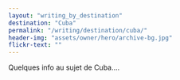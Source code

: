 ```yaml
---
layout: "writing_by_destination"
destination: "Cuba"
permalink: "/writing/destination/cuba/"
header-img: "assets/owner/hero/archive-bg.jpg"
flickr-text: ""
---
```


Quelques info au sujet de Cuba....
